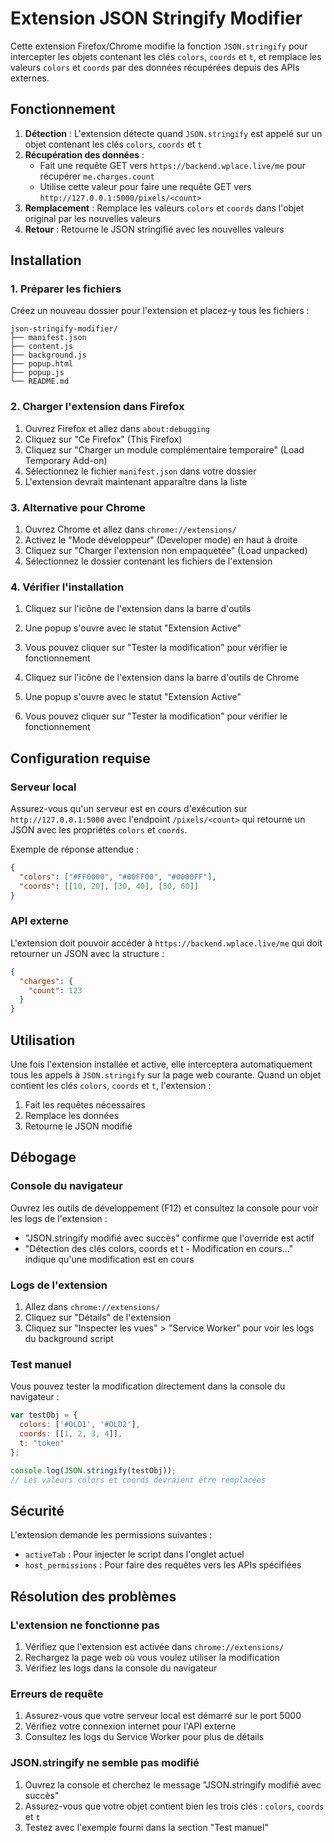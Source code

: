 # Extension JSON Stringify Modifier

Cette extension Firefox/Chrome modifie la fonction `JSON.stringify` pour intercepter les objets contenant les clés `colors`, `coords` et `t`, et remplace les valeurs `colors` et `coords` par des données récupérées depuis des APIs externes.

## Fonctionnement

1. **Détection** : L'extension détecte quand `JSON.stringify` est appelé sur un objet contenant les clés `colors`, `coords` et `t`
2. **Récupération des données** : 
   - Fait une requête GET vers `https://backend.wplace.live/me` pour récupérer `me.charges.count`
   - Utilise cette valeur pour faire une requête GET vers `http://127.0.0.1:5000/pixels/<count>`
3. **Remplacement** : Remplace les valeurs `colors` et `coords` dans l'objet original par les nouvelles valeurs
4. **Retour** : Retourne le JSON stringifié avec les nouvelles valeurs

## Installation

### 1. Préparer les fichiers

Créez un nouveau dossier pour l'extension et placez-y tous les fichiers :

```
json-stringify-modifier/
├── manifest.json
├── content.js
├── background.js
├── popup.html
├── popup.js
└── README.md
```

### 2. Charger l'extension dans Firefox

1. Ouvrez Firefox et allez dans `about:debugging`
2. Cliquez sur "Ce Firefox" (This Firefox)
3. Cliquez sur "Charger un module complémentaire temporaire" (Load Temporary Add-on)
4. Sélectionnez le fichier `manifest.json` dans votre dossier
5. L'extension devrait maintenant apparaître dans la liste

### 3. Alternative pour Chrome

1. Ouvrez Chrome et allez dans `chrome://extensions/`
2. Activez le "Mode développeur" (Developer mode) en haut à droite
3. Cliquez sur "Charger l'extension non empaquetée" (Load unpacked)
4. Sélectionnez le dossier contenant les fichiers de l'extension

### 4. Vérifier l'installation

1. Cliquez sur l'icône de l'extension dans la barre d'outils
2. Une popup s'ouvre avec le statut "Extension Active"
3. Vous pouvez cliquer sur "Tester la modification" pour vérifier le fonctionnement

1. Cliquez sur l'icône de l'extension dans la barre d'outils de Chrome
2. Une popup s'ouvre avec le statut "Extension Active"
3. Vous pouvez cliquer sur "Tester la modification" pour vérifier le fonctionnement

## Configuration requise

### Serveur local
Assurez-vous qu'un serveur est en cours d'exécution sur `http://127.0.0.1:5000` avec l'endpoint `/pixels/<count>` qui retourne un JSON avec les propriétés `colors` et `coords`.

Exemple de réponse attendue :
```json
{
  "colors": ["#FF0000", "#00FF00", "#0000FF"],
  "coords": [[10, 20], [30, 40], [50, 60]]
}
```

### API externe
L'extension doit pouvoir accéder à `https://backend.wplace.live/me` qui doit retourner un JSON avec la structure :
```json
{
  "charges": {
    "count": 123
  }
}
```

## Utilisation

Une fois l'extension installée et active, elle interceptera automatiquement tous les appels à `JSON.stringify` sur la page web courante. Quand un objet contient les clés `colors`, `coords` et `t`, l'extension :

1. Fait les requêtes nécessaires
2. Remplace les données
3. Retourne le JSON modifié

## Débogage

### Console du navigateur
Ouvrez les outils de développement (F12) et consultez la console pour voir les logs de l'extension :
- "JSON.stringify modifié avec succès" confirme que l'override est actif
- "Détection des clés colors, coords et t - Modification en cours..." indique qu'une modification est en cours

### Logs de l'extension
1. Allez dans `chrome://extensions/`
2. Cliquez sur "Détails" de l'extension
3. Cliquez sur "Inspecter les vues" > "Service Worker" pour voir les logs du background script

### Test manuel
Vous pouvez tester la modification directement dans la console du navigateur :
```javascript
var testObj = {
  colors: ['#OLD1', '#OLD2'],
  coords: [[1, 2, 3, 4]],
  t: "token"
};

console.log(JSON.stringify(testObj));
// Les valeurs colors et coords devraient être remplacées
```

## Sécurité

L'extension demande les permissions suivantes :
- `activeTab` : Pour injecter le script dans l'onglet actuel
- `host_permissions` : Pour faire des requêtes vers les APIs spécifiées

## Résolution des problèmes

### L'extension ne fonctionne pas
1. Vérifiez que l'extension est activée dans `chrome://extensions/`
2. Rechargez la page web où vous voulez utiliser la modification
3. Vérifiez les logs dans la console du navigateur

### Erreurs de requête
1. Assurez-vous que votre serveur local est démarré sur le port 5000
2. Vérifiez votre connexion internet pour l'API externe
3. Consultez les logs du Service Worker pour plus de détails

### JSON.stringify ne semble pas modifié
1. Ouvrez la console et cherchez le message "JSON.stringify modifié avec succès"
2. Assurez-vous que votre objet contient bien les trois clés : `colors`, `coords` et `t`
3. Testez avec l'exemple fourni dans la section "Test manuel"